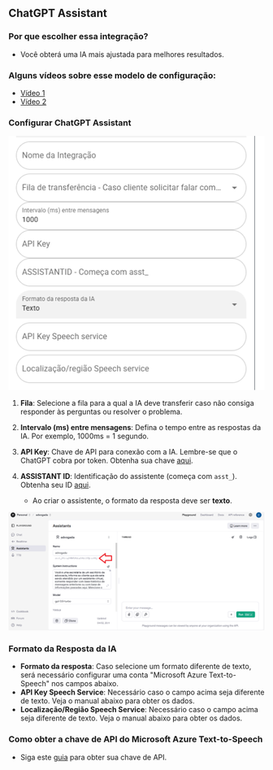 ## ChatGPT Assistant

### Por que escolher essa integração?
- Você obterá uma IA mais ajustada para melhores resultados.

### Alguns vídeos sobre esse modelo de configuração:
- [Vídeo 1](https://www.youtube.com/watch?v=N2Ynpl16o4I)
- [Vídeo 2](https://www.youtube.com/watch?v=3A4rdBnCJPA)

### Configurar ChatGPT Assistant

![print](telaintegracao.png)

1. **Fila**: Selecione a fila para a qual a IA deve transferir caso não consiga responder às perguntas ou resolver o problema.
2. **Intervalo (ms) entre mensagens**: Defina o tempo entre as respostas da IA. Por exemplo, 1000ms = 1 segundo.
3. **API Key**: Chave de API para conexão com a IA. Lembre-se que o ChatGPT cobra por token. Obtenha sua chave [aqui](https://platform.openai.com/settings/organization/api-keys).
4. **ASSISTANT ID**: Identificação do assistente (começa com `asst_`). Obtenha seu ID [aqui](https://platform.openai.com/playground/assistants).

   - Ao criar o assistente, o formato da resposta deve ser **texto**.

![print](openai.png)

### Formato da Resposta da IA

- **Formato da resposta**: Caso selecione um formato diferente de texto, será necessário configurar uma conta "Microsoft Azure Text-to-Speech" nos campos abaixo.
- **API Key Speech Service**: Necessário caso o campo acima seja diferente de texto. Veja o manual abaixo para obter os dados.
- **Localização/Região Speech Service**: Necessário caso o campo acima seja diferente de texto. Veja o manual abaixo para obter os dados.

### Como obter a chave de API do Microsoft Azure Text-to-Speech

- Siga este [guia](https://docs.merkulov.design/how-to-get-microsoft-azure-tts-api-key) para obter sua chave de API.